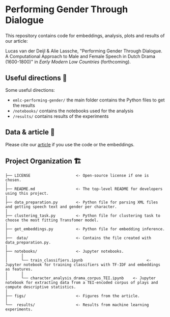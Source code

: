 # Performing Gender Through Dialogue

###

This repository contains code for embeddings, analysis, plots and results of our article: 

Lucas van der Deijl & Alie Lassche, "Performing Gender Through Dialogue. A Computational Approach to Male and Female Speech in Dutch Drama (1600-1800)" in _Early Modern Low Countries_ (forthcoming).

## Useful directions 📌

Some useful directions:
- `emlc-performing-gender/` the main folder contains the Python files to get the results
- `/notebooks/` contains the notebooks used for the analysis
- `/results/` contains results of the experiments


## Data & article 📝

Please cite our [article](link-coming-soon) if you use the code or the embeddings.



## Project Organization 🏗️

```
├── LICENSE                    <- Open-source license if one is chosen.
│
├── README.md                  <- The top-level README for developers using this project.
│
├── data_preparation.py        <- Python file for parsing XML files and getting speech text and gender per character.
│
├── clustering_task.py         <- Python file for clustering task to choose the most fitting Transfomer model.
│
├── get_embeddings.py          <- Python file for embedding inference.
│
├──  data/                     <- Contains the file created with data_preparation.py.
│
├── notebooks/                 <- Jupyter notebooks.
│      │
│      └── train_classifiers.ipynb          			      <- Jupyter notebook for training classifiers with TF-IDF and embeddings as features.
│      │
│      └── character_analysis_drama_corpus_TEI.ipynb    <- Jupyter notebook for extracting data from a TEI-encoded corpus of plays and compute descriptive statistics.
│
├── figs/                      <- Figures from the article. 
│
└──  results/                  <- Results from machine learning experiments.
```
